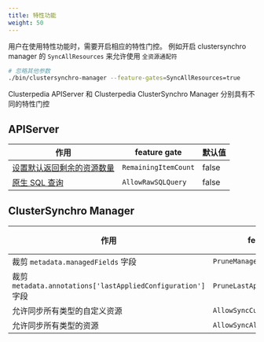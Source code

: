 ```yaml
---
title: 特性功能
weight: 50
---
```


用户在使用特性功能时，需要开启相应的特性门控。
例如开启 clustersynchro manager 的 `SyncAllResources` 来允许使用 `全资源通配符`
```bash
# 忽略其他参数
./bin/clustersynchro-manager --feature-gates=SyncAllResources=true
```

Clusterpedia APIServer 和 Clusterpedia ClusterSynchro Manager 分别具有不同的特性门控

## APIServer
|作用|feature gate|默认值|
|---|--------|----|
|[设置默认返回剩余的资源数量](./remaining_item_count)|`RemainingItemCount`|false|
|[原生 SQL 查询](./allow_raw_sql_query)|`AllowRawSQLQuery`|false|

## ClusterSynchro Manager
|作用|feature gate|默认值|
|---|--------|----|
|裁剪 `metadata.managedFields` 字段|`PruneManagedFields`|true|
|裁剪 `metadata.annotations['lastAppliedConfiguration']` 字段|`PruneLastAppliedConfiguration`|true|
|允许同步所有类型的自定义资源|`AllowSyncCustomResources`|false|
|允许同步所有类型的资源|`AllowSyncAllResources`|false|
